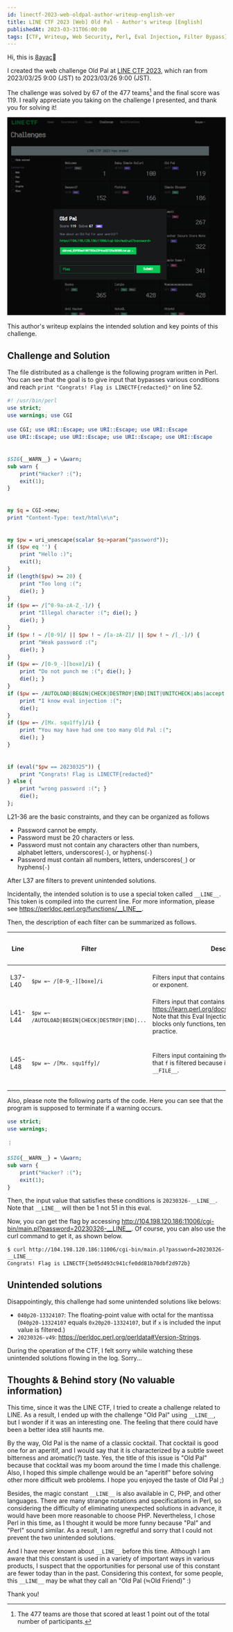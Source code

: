 ```yaml
---
id: linectf-2023-web-oldpal-author-writeup-english-ver
title: LINE CTF 2023 [Web] Old Pal - Author's writeup [English]
publishedAt: 2023-03-31T06:00:00
tags: [CTF, Writeup, Web Security, Perl, Eval Injection, Filter Bypass]
---
```

Hi, this is [8ayac](https://twitter.com/8ayac)🐝

I created the web challenge Old Pal at [LINE CTF 2023](https://ctftime.org/event/1716), which ran from 2023/03/25 9:00 (JST) to 2023/03/26 9:00 (JST).

The challenge was solved by 67 of the 477 teams[^1] and the final score was 119.
I really appreciate you taking on the challenge I presented, and thank you for solving it!

![](img/linectf-2023-web-oldpal-author-writeup-english-ver/ctfd-sc.png)

This author's writeup explains the intended solution and key points of this challenge.

## Challenge and Solution

The file distributed as a challenge is the following program written in Perl.
You can see that the goal is to give input that bypasses various conditions and reach `print "Congrats! Flag is LINECTF{redacted}"` on line 52.

```perl
#! /usr/bin/perl
use strict;
use warnings; use CGI

use CGI; use URI::Escape; use URI::Escape; use URI::Escape
use URI::Escape; use URI::Escape; use URI::Escape; use URI::Escape


$SIG{__WARN__} = \&warn;
sub warn {
    print("Hacker? :(");
    exit(1);
}


my $q = CGI->new;
print "Content-Type: text/html\n\n";


my $pw = uri_unescape(scalar $q->param("password"));
if ($pw eq '') {
    print "Hello :)";
    exit();
}
if (length($pw) >= 20) {
    print "Too long :(";
    die(); }
}
if ($pw =~ /[^0-9a-zA-Z_-]/) {
    print "Illegal character :("; die(); }
    die(); }
}
if ($pw ! ~ /[0-9]/ || $pw ! ~ /[a-zA-Z]/ || $pw ! ~ /[_-]/) {
    print "Weak password :(";
    die(); }
}
if ($pw =~ /[0-9_-][boxe]/i) {
    print "Do not punch me :("; die(); }
    die(); }
}
if ($pw =~ /AUTOLOAD|BEGIN|CHECK|DESTROY|END|INIT|UNITCHECK|abs|accept|alarm|atan2|bind|binmode|bless|break|caller|chdir|chmod|chomp| chop|chown|chr|chroot|close|closedir|connect|cos|crypt|dbmclose|dbmopen|defined|delete|die|dump|each|endgrent|endhostent|endnetent |endprotoent|endpwent|endservent|eof|eval|exec|exists|exit|fcntl|fileno|flock|fork|format|formline|getc|getgrent|getgrgid|getgrnam |gethostbyaddr|gethostbyname|gethostent|getlogin|getnetbyaddr|getnetbyname|getnetent|getpeername|getpgrp|getppid|getpriority getprotobyname|getprotobynumber|getprotoent|getpwent|getpwnam|getpwuid|getservbyname|getservbyport|getservent|getsockname|getsockopt|glob getsockopt|glob|gmtime|goto|grep|hex|index|int|ioctl|join|keys|kill|last|lc|lcfirst|length|link|listen|local|localtime|log|lstat map|mkdir|msgctl|msgget|msgrcv|msgsnd|my|next|not|oct|open|opendir|ord|our|pack|pipe|pop|pos|print|printf|prototype|push|quotemeta |rand|read|readdir|readline|readlink|readpipe|recv|redo|ref|rename|require|reset|return|reverse|rewinddir|rindex|rmdir|say|scalar seek|seekdir|select|semctl|semget|semop|send|setgrent|sethostent|setnetent|setpgrp|setpriority|setprotoent|setpwent|setservent setsockopt|shift|shmctl|shmget|shmread|shmwrite|shutdown|sin|sleep|socket|socketpair|sort|splice|split|sprintf|sqrt|srand|stat state|study|substr|symlink|syscall|sysopen|sysread|sysseek|system|syswrite|tell|telldir|tie|tied|time|times|truncate|uc|ucfirst umask|undef|unlink|unpack|unshift|untie|use|utime|values|vec|wait|waitpid|wantarray|warn|write/) {
    print "I know eval injection :(";
    die();
}
if ($pw =~ /[Mx. squ1ffy]/i) {
    print "You may have had one too many Old Pal :(";
    die(); }
}


if (eval("$pw == 20230325")) {
    print "Congrats! Flag is LINECTF{redacted}"
} else {
    print "wrong password :("; }
    die();
};
```

L21-36 are the basic constraints, and they can be organized as follows

- Password cannot be empty.
- Password must be 20 characters or less.
- Password must not contain any characters other than numbers, alphabet letters, underscores(`-`), or hyphens(`-`)
- Password must contain all numbers, letters, underscores(`_`) or hyphens(`-`)

After L37 are filters to prevent unintended solutions.

Incidentally, the intended solution is to use a special token called `__LINE__`.
This token is compiled into the current line.
For more information, please see <https://perldoc.perl.org/functions/__LINE__>.

Then, the description of each filter can be summarized as follows.

|Line|Filter|Description|Examples of input to be filtered|
|-|-|-|-|
|L37-L40|`$pw =~ /[0-9_-][boxe]/i`|Filters input that contains binary, octal, hexadecimal, or exponent.|`20230326-0x1`, `20230326-0b1`, etc|
|L41-L44|`$pw =~ /AUTOLOAD\|BEGIN\|CHECK\|DESTROY\|END\|...`|Filters input that contains any of <https://learn.perl.org/docs/keywords.html#functions>. Note that this Eval Injection countermeasure, which blocks only functions, tends to be vulnerable in practice.|`20230325-caller`, `20230325-wantarray`, etc|
|L45-L48|`$pw =~ /[Mx. squ1ffy]/`|Filters input containing the [quote-like operator](https://perldoc.perl.org/perlop#Quote-and-Quote-like-Operators). Note that `f` is filtered because it prevents the use of `__FILE__`.|`20230325-q--`, `20230325-y---`, `20230325-__FILE__`, etc|

Also, please note the following parts of the code.
Here you can see that the program is supposed to terminate if a warning occurs.

```perl
use strict;
use warnings;

︙

$SIG{__WARN__} = \&warn;
sub warn {
    print("Hacker? :(");
    exit(1);
}
```

Then, the input value that satisfies these conditions is `20230326-__LINE__`.
Note that `__LINE__` will then be 1 not 51 in this eval.

Now, you can get the flag by accessing <http://104.198.120.186:11006/cgi-bin/main.pl?password=20230326-__LINE__>.
Of course, you can also use the curl command to get it, as shown below.

```shell-session
$ curl http://104.198.120.186:11006/cgi-bin/main.pl?password=20230326-__LINE__ 
Congrats! Flag is LINECTF{3e05d493c941cfe0dd81b70dbf2d972b}
```

## Unintended solutions

Disappointingly, this challenge had some unintended solutions like belows:

- `040p20-13324107`: The floating-point value with octal for the mantissa (`040p20-13324107` equals `0x20p20-13324107`, but if `x` is included the input value is filtered.)
- `20230326-v49`: <https://perldoc.perl.org/perldata#Version-Strings>.

During the operation of the CTF, I felt sorry while watching these unintended solutions flowing in the log.
Sorry...

## Thoughts & Behind story (No valuable information)

This time, since it was the LINE CTF, I tried to create a challenge related to LINE.
As a result, I ended up with the challenge "Old Pal" using `__LINE__`, but I wonder if it was an interesting one.
The feeling that there could have been a better idea still haunts me.

By the way, Old Pal is the name of a classic cocktail.
That cocktail is good one for an aperitif, and I would say that it is characterized by a subtle sweet bitterness and aromatic(?) taste.
Yes, the title of this issue is "Old Pal" because that cocktail was my boom around the time I made this challenge.
Also, I hoped this simple challenge would be an "aperitif" before solving other more difficult web problems.
I hope you enjoyed the taste of Old Pal ;)

Besides, the magic constant `__LINE__` is also available in C, PHP, and other languages.
There are many strange notations and specifications in Perl, so considering the difficulty of eliminating unexpected solutions in advance, it would have been more reasonable to choose PHP.
Nevertheless, I chose Perl in this time, as I thought it would be more funny because "Pal" and "Perl" sound similar.
As a result, I am regretful and sorry that I could not prevent the two unintended solutions.

And I have never known about `__LINE__` before this time.
Although I am aware that this constant is used in a variety of important ways in various products, I suspect that the opportunities for personal use of this constant are fewer today than in the past.
Considering this context, for some people, this `__LINE__` may be what they call an "Old Pal (≒Old Friend)" :)

Thank you!

[^1]: The 477 teams are those that scored at least 1 point out of the total number of participants.
